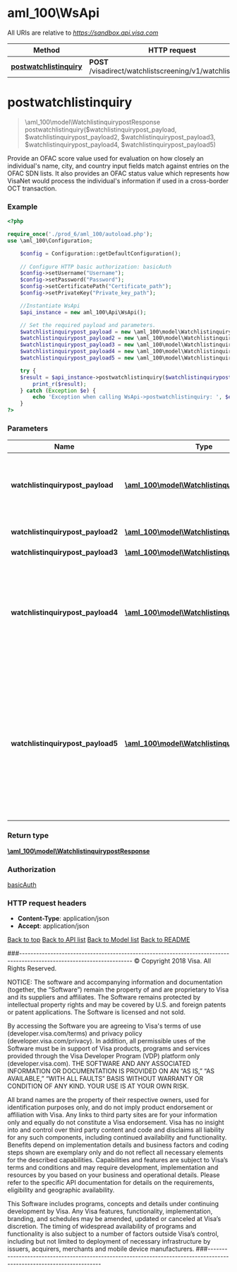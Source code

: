 # aml_100\WsApi

All URIs are relative to *https://sandbox.api.visa.com*

Method | HTTP request | Description
------------- | ------------- | -------------
[**postwatchlistinquiry**](WsApi.md#postwatchlistinquiry) | **POST** /visadirect/watchlistscreening/v1/watchlistinquiry | 


# **postwatchlistinquiry**
> \aml_100\model\WatchlistinquirypostResponse postwatchlistinquiry($watchlistinquirypost_payload, $watchlistinquirypost_payload2, $watchlistinquirypost_payload3, $watchlistinquirypost_payload4, $watchlistinquirypost_payload5)



Provide an OFAC score value used for evaluation on how closely an individual's name, city, and country input fields match against entries on the OFAC SDN lists. It also provides an OFAC status value which represents how VisaNet would process the individual's information if used in a cross-border OCT transaction.

### Example
```php
<?php

require_once('./prod_6/aml_100/autoload.php');
use \aml_100\Configuration;

    $config = Configuration::getDefaultConfiguration();
    
    // Configure HTTP basic authorization: basicAuth
    $config->setUsername("Username");
    $config->setPassword("Password");
    $config->setCertificatePath("Certificate_path");
    $config->setPrivateKey("Private_key_path");

    //Instantiate WsApi
    $api_instance = new aml_100\Api\WsApi();

    // Set the required payload and parameters.
    $watchlistinquirypost_payload = new \aml_100\model\WatchlistinquirypostPayload(); // \aml_100\model\WatchlistinquirypostPayload
    $watchlistinquirypost_payload2 = new \aml_100\model\WatchlistinquirypostPayload(); // \aml_100\model\WatchlistinquirypostPayload
    $watchlistinquirypost_payload3 = new \aml_100\model\WatchlistinquirypostPayload(); // \aml_100\model\WatchlistinquirypostPayload
    $watchlistinquirypost_payload4 = new \aml_100\model\WatchlistinquirypostPayload(); // \aml_100\model\WatchlistinquirypostPayload
    $watchlistinquirypost_payload5 = new \aml_100\model\WatchlistinquirypostPayload(); // \aml_100\model\WatchlistinquirypostPayload

    try {
    $result = $api_instance->postwatchlistinquiry($watchlistinquirypost_payload, $watchlistinquirypost_payload2, $watchlistinquirypost_payload3, $watchlistinquirypost_payload4, $watchlistinquirypost_payload5);
        print_r($result);
    } catch (Exception $e) {
        echo 'Exception when calling WsApi->postwatchlistinquiry: ', $e->getMessage(), PHP_EOL;
    }
?>
```

### Parameters

Name | Type | Description  | Notes
------------- | ------------- | ------------- | -------------
 **watchlistinquirypost_payload** | [**\aml_100\model\WatchlistinquirypostPayload**](../Model/\aml_100\model\WatchlistinquirypostPayload.md)| Note: A unique value generated by the app that is used to tie together a WLM score request and WLM score response service calls. |
 **watchlistinquirypost_payload2** | [**\aml_100\model\WatchlistinquirypostPayload**](../Model/\aml_100\model\WatchlistinquirypostPayload.md)| The name of the person who is to receive a WLM score. |
 **watchlistinquirypost_payload3** | [**\aml_100\model\WatchlistinquirypostPayload**](../Model/\aml_100\model\WatchlistinquirypostPayload.md)|  |
 **watchlistinquirypost_payload4** | [**\aml_100\model\WatchlistinquirypostPayload**](../Model/\aml_100\model\WatchlistinquirypostPayload.md)| Note: This field is required if acquirerCountryCode field is provided.&lt;/br&gt;The Bank Identification Number (BIN) under which your Fund Transfer is registered. This must match the information provided during enrollment. |
 **watchlistinquirypost_payload5** | [**\aml_100\model\WatchlistinquirypostPayload**](../Model/\aml_100\model\WatchlistinquirypostPayload.md)| This is an optional field. If acquiringBin is provided, it is highly recommended that acquirerCountryCode is also provided.&lt;/br&gt;Use a 3-digit numeric country code for the country where the Fund Transfer solution is registered. This must match the information provided during program enrollment. |

### Return type

[**\aml_100\model\WatchlistinquirypostResponse**](../Model/WatchlistinquirypostResponse.md)

### Authorization

[basicAuth](../../README.md#basicAuth)

### HTTP request headers

 - **Content-Type**: application/json
 - **Accept**: application/json

[Back to top](#)     [Back to API list](../../README.md#documentation-for-api-endpoints)     [Back to Model list](../../README.md#documentation-for-models)    [Back to README](../../README.md)


###----------------------------------------------------------------------------------------------------------------------
© Copyright 2018 Visa. All Rights Reserved.

NOTICE: The software and accompanying information and documentation (together, the “Software”) remain the property of
and are proprietary to Visa and its suppliers and affiliates. The Software remains protected by intellectual property
rights and may be covered by U.S. and foreign patents or patent applications. The Software is licensed and not sold.

By accessing the Software you are agreeing to Visa's terms of use (developer.visa.com/terms) and privacy policy (developer.visa.com/privacy).
In addition, all permissible uses of the Software must be in support of Visa products, programs and services provided
through the Visa Developer Program (VDP) platform only (developer.visa.com). THE SOFTWARE AND ANY ASSOCIATED
INFORMATION OR DOCUMENTATION IS PROVIDED ON AN “AS IS,” “AS AVAILABLE,” “WITH ALL FAULTS” BASIS WITHOUT WARRANTY OR
CONDITION OF ANY KIND. YOUR USE IS AT YOUR OWN RISK.

All brand names are the property of their respective owners, used for identification purposes only, and do not imply
product endorsement or affiliation with Visa. Any links to third party sites are for your information only and equally
do not constitute a Visa endorsement. Visa has no insight into and control over third party content and code and disclaims
all liability for any such components, including continued availability and functionality. Benefits depend on implementation
details and business factors and coding steps shown are exemplary only and do not reflect all necessary elements for the
described capabilities. Capabilities and features are subject to Visa’s terms and conditions and may require development,
implementation and resources by you based on your business and operational details. Please refer to the specific
API documentation for details on the requirements, eligibility and geographic availability.

This Software includes programs, concepts and details under continuing development by Visa. Any Visa features,
functionality, implementation, branding, and schedules may be amended, updated or canceled at Visa’s discretion.
The timing of widespread availability of programs and functionality is also subject to a number of factors outside Visa’s control,
including but not limited to deployment of necessary infrastructure by issuers, acquirers, merchants and mobile device manufacturers.
###----------------------------------------------------------------------------------------------------------------------
